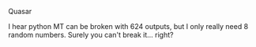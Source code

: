 Quasar

I hear python MT can be broken with 624 outputs, but I only really need 8 random numbers. Surely you can't break it... right?
